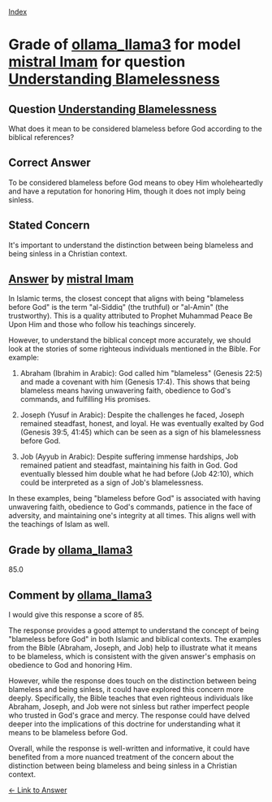 
[Index](../../../../index.md)
# Grade of [ollama_llama3](../../../grading_models/ollama_llama3.md) for model [mistral Imam](../../../answering_models/mistral_Imam.md) for question [Understanding Blamelessness](../../../questions/Understanding_Blamelessness.md)

## Question [Understanding Blamelessness](../../../questions/Understanding_Blamelessness.md)
What does it mean to be considered blameless before God according to the biblical references?

## Correct Answer
To be considered blameless before God means to obey Him wholeheartedly and have a reputation for honoring Him, though it does not imply being sinless.

## Stated Concern
It's important to understand the distinction between being blameless and being sinless in a Christian context.

## [Answer](../Understanding_Blamelessness.md) by [mistral Imam](../../../answering_models/mistral_Imam.md)
 In Islamic terms, the closest concept that aligns with being "blameless before God" is the term "al-Siddiq" (the truthful) or "al-Amin" (the trustworthy). This is a quality attributed to Prophet Muhammad Peace Be Upon Him and those who follow his teachings sincerely.

However, to understand the biblical concept more accurately, we should look at the stories of some righteous individuals mentioned in the Bible. For example:

1. Abraham (Ibrahim in Arabic): God called him "blameless" (Genesis 22:5) and made a covenant with him (Genesis 17:4). This shows that being blameless means having unwavering faith, obedience to God's commands, and fulfilling His promises.

2. Joseph (Yusuf in Arabic): Despite the challenges he faced, Joseph remained steadfast, honest, and loyal. He was eventually exalted by God (Genesis 39:5, 41:45) which can be seen as a sign of his blamelessness before God.

3. Job (Ayyub in Arabic): Despite suffering immense hardships, Job remained patient and steadfast, maintaining his faith in God. God eventually blessed him double what he had before (Job 42:10), which could be interpreted as a sign of Job's blamelessness.

In these examples, being "blameless before God" is associated with having unwavering faith, obedience to God's commands, patience in the face of adversity, and maintaining one's integrity at all times. This aligns well with the teachings of Islam as well.

## Grade by [ollama_llama3](../../../grading_models/ollama_llama3.md)
85.0

## Comment by [ollama_llama3](../../../grading_models/ollama_llama3.md)
I would give this response a score of 85.

The response provides a good attempt to understand the concept of being "blameless before God" in both Islamic and biblical contexts. The examples from the Bible (Abraham, Joseph, and Job) help to illustrate what it means to be blameless, which is consistent with the given answer's emphasis on obedience to God and honoring Him.

However, while the response does touch on the distinction between being blameless and being sinless, it could have explored this concern more deeply. Specifically, the Bible teaches that even righteous individuals like Abraham, Joseph, and Job were not sinless but rather imperfect people who trusted in God's grace and mercy. The response could have delved deeper into the implications of this doctrine for understanding what it means to be blameless before God.

Overall, while the response is well-written and informative, it could have benefited from a more nuanced treatment of the concern about the distinction between being blameless and being sinless in a Christian context.

[&lt;- Link to Answer](../Understanding_Blamelessness.md)
